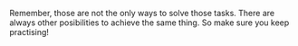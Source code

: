 Remember, those are not the only ways to solve those tasks. There are always other posibilities to achieve the same thing. 
So make sure you keep practising!
